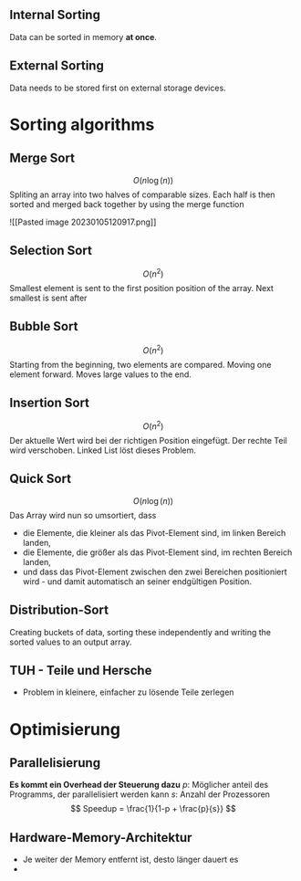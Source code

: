 ## Internal Sorting
Data can be sorted in memory **at once**.

## External Sorting
Data needs to be stored first on external storage devices.

# Sorting algorithms

## Merge Sort
$$
O(n \log(n))
$$
Spliting an array into two halves of comparable sizes. Each half is then sorted and merged back together by using the merge function

![[Pasted image 20230105120917.png]]

## Selection Sort
$$
O(n^2)
$$
Smallest element is sent to the first position position of the array. Next smallest is sent after

## Bubble Sort
$$
O(n^2)
$$
Starting from the beginning, two elements are compared. Moving one element forward. Moves large values to the end.

## Insertion Sort
$$
O(n^2)
$$
Der aktuelle Wert wird bei der richtigen Position eingefügt. Der rechte Teil wird verschoben. Linked List löst dieses Problem.

## Quick Sort

$$
O(n \log(n))
$$
Das Array wird nun so umsortiert, dass 

-   die Elemente, die kleiner als das Pivot-Element sind, im linken Bereich landen,
-   die Elemente, die größer als das Pivot-Element sind, im rechten Bereich landen,
-   und dass das Pivot-Element zwischen den zwei Bereichen positioniert wird - und damit automatisch an seiner endgültigen Position.

## Distribution-Sort
Creating buckets of data, sorting these independently and writing the sorted values to an output array.

## TUH - Teile und Hersche
- Problem in kleinere, einfacher zu lösende Teile zerlegen

# Optimisierung

## Parallelisierung
**Es kommt ein Overhead der Steuerung dazu**
$p$: Möglicher anteil des Programms, der parallelisiert werden kann
$s$: Anzahl der Prozessoren
$$
Speedup = \frac{1}{1-p + \frac{p}{s}}
$$
## Hardware-Memory-Architektur
- Je weiter der Memory entfernt ist, desto länger dauert es
- 